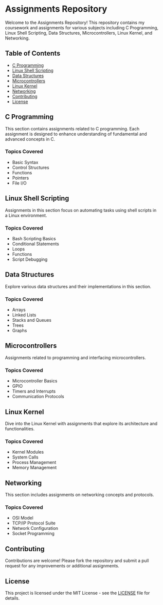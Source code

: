 # Assignments Repository

Welcome to the Assignments Repository! This repository contains my coursework and assignments for various subjects including C Programming, Linux Shell Scripting, Data Structures, Microcontrollers, Linux Kernel, and Networking.

## Table of Contents

- [C Programming](#c-programming)
- [Linux Shell Scripting](#linux-shell-scripting)
- [Data Structures](#data-structures)
- [Microcontrollers](#microcontrollers)
- [Linux Kernel](#linux-kernel)
- [Networking](#networking)
- [Contributing](#contributing)
- [License](#license)

## C Programming

This section contains assignments related to C programming. Each assignment is designed to enhance understanding of fundamental and advanced concepts in C.

### Topics Covered
- Basic Syntax
- Control Structures
- Functions
- Pointers
- File I/O

## Linux Shell Scripting

Assignments in this section focus on automating tasks using shell scripts in a Linux environment.

### Topics Covered
- Bash Scripting Basics
- Conditional Statements
- Loops
- Functions
- Script Debugging

## Data Structures

Explore various data structures and their implementations in this section.

### Topics Covered
- Arrays
- Linked Lists
- Stacks and Queues
- Trees
- Graphs

## Microcontrollers

Assignments related to programming and interfacing microcontrollers.

### Topics Covered
- Microcontroller Basics
- GPIO
- Timers and Interrupts
- Communication Protocols

## Linux Kernel

Dive into the Linux Kernel with assignments that explore its architecture and functionalities.

### Topics Covered
- Kernel Modules
- System Calls
- Process Management
- Memory Management

## Networking

This section includes assignments on networking concepts and protocols.

### Topics Covered
- OSI Model
- TCP/IP Protocol Suite
- Network Configuration
- Socket Programming

## Contributing

Contributions are welcome! Please fork the repository and submit a pull request for any improvements or additional assignments.

## License

This project is licensed under the MIT License - see the [LICENSE](LICENSE) file for details.
